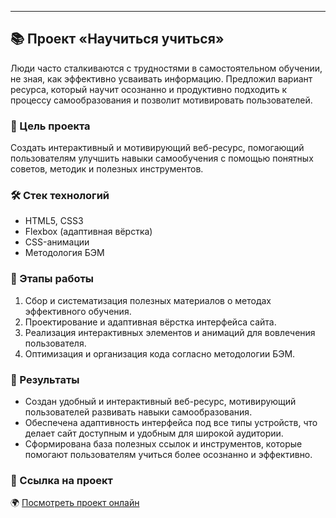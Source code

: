---

## 📚 Проект «Научиться учиться»

Люди часто сталкиваются с трудностями в самостоятельном обучении, не зная, как эффективно усваивать информацию. Предложил вариант ресурса, который научит осознанно и продуктивно подходить к процессу самообразования и позволит мотивировать пользователей.

### 🎯 Цель проекта

Создать интерактивный и мотивирующий веб-ресурс, помогающий пользователям улучшить навыки самообучения с помощью понятных советов, методик и полезных инструментов.

### 🛠️ Стек технологий

* HTML5, CSS3
* Flexbox (адаптивная вёрстка)
* CSS-анимации
* Методология БЭМ

### 🚧 Этапы работы

1. Сбор и систематизация полезных материалов о методах эффективного обучения.
2. Проектирование и адаптивная вёрстка интерфейса сайта.
3. Реализация интерактивных элементов и анимаций для вовлечения пользователя.
4. Оптимизация и организация кода согласно методологии БЭМ.

### 📌 Результаты

* Создан удобный и интерактивный веб-ресурс, мотивирующий пользователей развивать навыки самообразования.
* Обеспечена адаптивность интерфейса под все типы устройств, что делает сайт доступным и удобным для широкой аудитории.
* Сформирована база полезных ссылок и инструментов, которые помогают пользователям учиться более осознанно и эффективно.

### 🔗 Ссылка на проект 

🌍 [Посмотреть проект онлайн](https://tanaev-yury.github.io/how-to-learn/)
